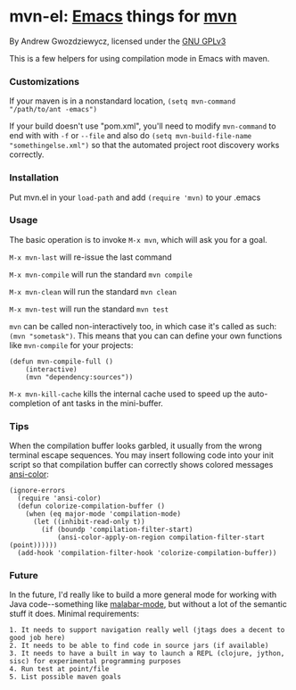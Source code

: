 # mvn-el: [Emacs][0] things for [mvn][1]

By Andrew Gwozdziewycz, licensed under the [GNU GPLv3][2]

This is a few helpers for using compilation mode in Emacs with maven.

### Customizations

If your maven is in a nonstandard location, `(setq mvn-command "/path/to/ant -emacs")`

If your build doesn't use "pom.xml", you'll need to modify `mvn-command` to end with with `-f` or `--file` and also do `(setq mvn-build-file-name "somethingelse.xml")` so that the automated project root discovery works correctly.

### Installation

Put mvn.el in your `load-path` and add `(require 'mvn)` to your .emacs

### Usage

The basic operation is to invoke `M-x mvn`, which will ask you for a goal.

`M-x mvn-last` will re-issue the last command

`M-x mvn-compile` will run the standard `mvn compile`

`M-x mvn-clean` will run the standard `mvn clean`

`M-x mvn-test` will run the standard `mvn test`

`mvn` can be called non-interactively too, in which case it's called as such: `(mvn "sometask")`. This means that you can can define your own functions like `mvn-compile` for your projects:

    (defun mvn-compile-full ()
        (interactive)
        (mvn "dependency:sources"))
        
`M-x mvn-kill-cache` kills the internal cache used to speed up the auto-completion of ant tasks in the mini-buffer.

### Tips

When the compilation buffer looks garbled, it usually from the wrong terminal escape sequences.  You may insert following code into your init script so that compilation buffer can correctly shows colored messages [ansi-color][4]:

    (ignore-errors
      (require 'ansi-color)
      (defun colorize-compilation-buffer ()
        (when (eq major-mode 'compilation-mode)
          (let ((inhibit-read-only t))
            (if (boundp 'compilation-filter-start)
                (ansi-color-apply-on-region compilation-filter-start (point))))))
      (add-hook 'compilation-filter-hook 'colorize-compilation-buffer))

### Future

In the future, I'd really like to build a more general mode for working with Java code--something like [malabar-mode][3], but without a lot of the semantic stuff it does. Minimal requirements:

    1. It needs to support navigation really well (jtags does a decent to good job here)
    2. It needs to be able to find code in source jars (if available)
    3. It needs to have a built in way to launch a REPL (clojure, jython, sisc) for experimental programming purposes
    4. Run test at point/file
    5. List possible maven goals

[0]: http://gnu.org/software/emacs
[1]: http://maven.apache.org
[2]: http://www.gnu.org/licenses/gpl.html
[3]: https://github.com/espenhw/malabar-mode
[4]: http://stackoverflow.com/questions/13397737/ansi-coloring-in-compilation-mode
